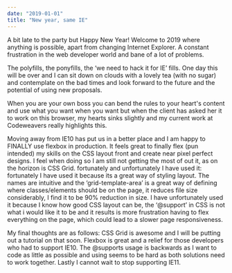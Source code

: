 ```yaml
---
date: "2019-01-01"
title: "New year, same IE"
---
```


A bit late to the party but Happy New Year! Welcome to 2019 where anything is possible, apart from changing Internet Explorer. A constant frustration in the web developer world and bane of a lot of problems. 

The polyfills, the ponyfills, the ‘we need to hack it for IE’ fills. One day this will be over and I can sit down on clouds with a lovely tea (with no sugar) and contemplate on the bad times and look forward to the future and the potential of using new proposals.

When you are your own boss you can bend the rules to your heart's content and use what you want when you want but when the client has asked her it to work on this browser, my hearts sinks slightly and my current work at Codeweavers really highlights this.

Moving away from IE10 has put us in a better place and I am happy to FINALLY use flexbox in production. It feels great to finally flex (pun intended) my skills on the CSS layout front and create near pixel perfect designs. I feel when doing so I am still not getting the most of out it, as on the horizon is CSS Grid. fortunately and unfortunately I have used it: fortunately I have used it because its a great way of styling layout. The names are intuitive and the ‘grid-template-area’ is a great way of defining where classes/elements should be on the page, it reduces file size considerably, I find it to be 90% reduction in size. I have unfortunately used it because I know how good CSS layout can be, the ‘@support’ in CSS is not what i would like it to be and it results is more frustration having to flex everything on the page, which could lead to a slower page responsiveness. 

My final thoughts are as follows: CSS Grid is awesome and I will be putting out a tutorial on that soon. Flexbox is great and a relief for those developers who had to support IE10. The @supports usage is backwards as I want to code as little as possible and using seems to be hard as both solutions need to work together. Lastly I cannot wait to stop supporting IE11.
